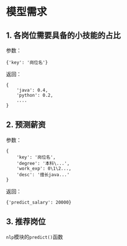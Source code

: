# 模型需求

## 1. 各岗位需要具备的小技能的占比

参数：

```
{'key': '岗位名'}
```

返回：

```
{
    'java': 0.4,
    'python': 0.2,
    ....
}
```

## 2. 预测薪资

参数：

```
{
    'key': '岗位名',
    'degree': '本科\...',
    'work_exp': 0\1\2...,
    'desc': '擅长java...'
}
```

返回：

```
{'predict_salary': 20000}
```

## 3. 推荐岗位

`nlp`模块的`predict()`函数
